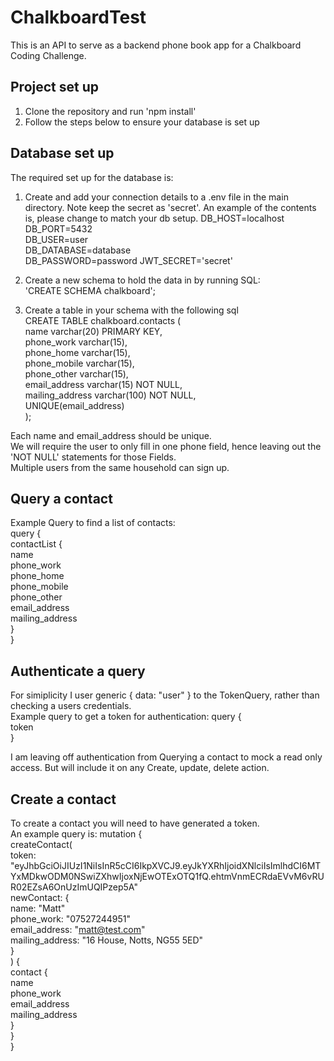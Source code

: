 # ChalkboardTest

This is an API to serve as a backend phone book app for a Chalkboard Coding Challenge.

## Project set up

1. Clone the repository and run 'npm install'
2. Follow the steps below to ensure your database is set up

## Database set up

The required set up for the database is:

1. Create and add your connection details to a .env file in the main directory. Note keep the secret as 'secret'.
   An example of the contents is, please change to match your db setup.
   DB_HOST=localhost  
   DB_PORT=5432  
   DB_USER=user  
   DB_DATABASE=database  
   DB_PASSWORD=password
   JWT_SECRET='secret'

2. Create a new schema to hold the data in by running SQL:  
   'CREATE SCHEMA chalkboard';

3. Create a table in your schema with the following sql  
   CREATE TABLE chalkboard.contacts (  
    name varchar(20) PRIMARY KEY,  
    phone_work varchar(15),  
    phone_home varchar(15),  
    phone_mobile varchar(15),  
    phone_other varchar(15),  
    email_address varchar(15) NOT NULL,  
    mailing_address varchar(100) NOT NULL,  
    UNIQUE(email_address)  
   );

Each name and email_address should be unique.  
We will require the user to only fill in one phone field, hence leaving out the 'NOT NULL' statements for those Fields.  
Multiple users from the same household can sign up.

## Query a contact

Example Query to find a list of contacts:  
query {  
 contactList {  
 name  
 phone_work  
 phone_home  
 phone_mobile  
 phone_other  
 email_address  
 mailing_address  
 }  
}

## Authenticate a query

For simiplicity I user generic { data: "user" } to the TokenQuery, rather than checking a users credentials.  
Example query to get a token for authentication:
query {  
 token  
}

I am leaving off authentication from Querying a contact to mock a read only access. But will include it on any Create, update, delete action.

## Create a contact

To create a contact you will need to have generated a token.  
An example query is:
mutation {  
 createContact(  
 token: "eyJhbGciOiJIUzI1NiIsInR5cCI6IkpXVCJ9.eyJkYXRhIjoidXNlciIsImlhdCI6MTYxMDkwODM0NSwiZXhwIjoxNjEwOTExOTQ1fQ.ehtmVnmECRdaEVvM6vRUR02EZsA6OnUzImUQIPzep5A"  
 newContact: {  
 name: "Matt"  
 phone_work: "07527244951"  
 email_address: "matt@test.com"  
 mailing_address: "16 House, Notts, NG55 5ED"  
 }  
 ) {  
 contact {  
 name  
 phone_work  
 email_address  
 mailing_address  
 }  
 }  
}
